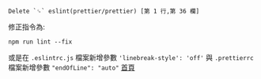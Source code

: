 ```shell
Delete `␍` eslint(prettier/prettier) [第 1 行,第 36 欄]
```
修正指令為:
```shell
npm run lint --fix
```
或是在 `.eslintrc.js` 檔案新增參數 `'linebreak-style': 'off'`
與 `.prettierrc` 檔案新增參數 `"endOfLine": "auto"`
[首頁](../README.md)